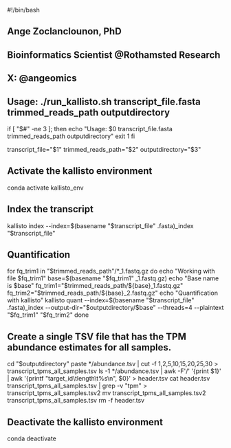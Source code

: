 #!/bin/bash

## Ange Zoclanclounon, PhD
## Bioinformatics Scientist @Rothamsted Research
## X: @angeomics

## Usage: ./run_kallisto.sh transcript_file.fasta trimmed_reads_path outputdirectory

if [ "$#" -ne 3 ]; then
    echo "Usage: $0 transcript_file.fasta trimmed_reads_path outputdirectory"
    exit 1
fi

transcript_file="$1"
trimmed_reads_path="$2"
outputdirectory="$3"

## Activate the kallisto environment
conda activate kallisto_env

## Index the transcript
kallisto index --index=$(basename "$transcript_file" .fasta)_index "$transcript_file"

## Quantification
for fq_trim1 in "$trimmed_reads_path"/*_1.fastq.gz
do
    echo "Working with file $fq_trim1"  
    base=$(basename "$fq_trim1" _1.fastq.gz)
    echo "Base name is $base"
    fq_trim1="$trimmed_reads_path/${base}_1.fastq.gz"
    fq_trim2="$trimmed_reads_path/${base}_2.fastq.gz"
    echo "Quantification with kallisto"
    kallisto quant --index=$(basename "$transcript_file" .fasta)_index --output-dir="$outputdirectory/$base" --threads=4 --plaintext "$fq_trim1" "$fq_trim2"
done

## Create a single TSV file that has the TPM abundance estimates for all samples.
cd "$outputdirectory"
paste */abundance.tsv | cut -f 1,2,5,10,15,20,25,30 > transcript_tpms_all_samples.tsv
ls -1 */abundance.tsv | awk -F'/' '{print $1}' | awk '{printf "target_id\tlength\t%s\n", $0}' > header.tsv
cat header.tsv transcript_tpms_all_samples.tsv | grep -v "tpm" > transcript_tpms_all_samples.tsv2
mv transcript_tpms_all_samples.tsv2 transcript_tpms_all_samples.tsv
rm -f header.tsv

## Deactivate the kallisto environment
conda deactivate
